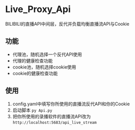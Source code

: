 # Live_Proxy_Api
BILIBILI的直播API中间层，反代并负载均衡直播流API与Cookie

## 功能
 - 代理池，随机选择一个反代API使用
 - 代理的健康检查功能
 - cookie池，随机选择cookie使用
 - cookie的健康检查功能


## 使用
1. config.yaml中填写你所使用的直播流反代API和你的Cookie
2. 启动脚本 `py Api.py`
3. 把你所使用的录播软件的直播流API改为 `http://localhost:5683/api_live_stream`